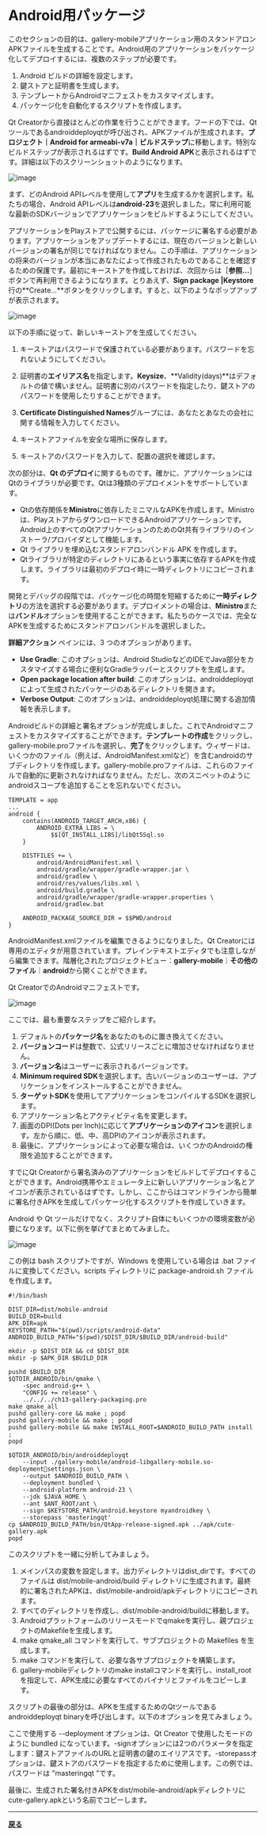 # Android用パッケージ

このセクションの目的は、gallery-mobileアプリケーション用のスタンドアロンAPKファイルを生成することです。Android用のアプリケーションをパッケージ化してデプロイするには、複数のステップが必要です。

1. Android ビルドの詳細を設定します。
2. 鍵ストアと証明書を生成します。
3. テンプレートからAndroidマニフェストをカスタマイズします。
4. パッケージ化を自動化するスクリプトを作成します。

Qt Creatorから直接ほとんどの作業を行うことができます。フードの下では、Qtツールであるandroiddeployqtが呼び出され、APKファイルが生成されます。**プロジェクト｜Android for armeabi-v7a｜ビルドステップ**に移動します。特別なビルドステップが表示されるはずです。**Build Android APK**と表示されるはずです。詳細は以下のスクリーンショットのようになります。

![image](img/5.png)

まず、どのAndroid APIレベルを使用して**アプリ**を生成するかを選択します。私たちの場合、Android APIレベルは**android-23**を選択しました。常に利用可能な最新のSDKバージョンでアプリケーションをビルドするようにしてください。

アプリケーションをPlayストアで公開するには、パッケージに署名する必要があります。アプリケーションをアップデートするには、現在のバージョンと新しいバージョンの署名が同じでなければなりません。この手順は、アプリケーションの将来のバージョンが本当にあなたによって作成されたものであることを確認するための保護です。最初にキーストアを作成しておけば、次回からは［**参照...**］ボタンで再利用できるようになります。とりあえず、**Sign package |Keystore**行の**Create...**ボタンをクリックします。すると、以下のようなポップアップが表示されます。

![image](img/6.png)

以下の手順に従って、新しいキーストアを生成してください。

1. キーストアはパスワードで保護されている必要があります。パスワードを忘れないようにしてください。

2. 証明書の**エイリアス名**を指定します。**Keysize**、**Validity(days)**はデフォルトの値で構いません。証明書に別のパスワードを指定したり、鍵ストアのパスワードを使用したりすることができます。
3. **Certificate Distinguished Names**グループには、あなたとあなたの会社に関する情報を入力してください。
4. キーストアファイルを安全な場所に保存します。
5. キーストアのパスワードを入力して、配置の選択を確認します。

次の部分は、**Qt のデプロイ**に関するものです。確かに、アプリケーションにはQtのライブラリが必要です。Qtは3種類のデプロイメントをサポートしています。

* Qtの依存関係を**Ministro**に依存したミニマルなAPKを作成します。Ministroは、PlayストアからダウンロードできるAndroidアプリケーションです。Android上のすべてのQtアプリケーションのためのQt共有ライブラリのインストーラ/プロバイダとして機能します。
* Qt ライブラリを埋め込むスタンドアロンバンドル APK を作成します。
* Qtライブラリが特定のディレクトリにあるという事実に依存するAPKを作成します。ライブラリは最初のデプロイ時に一時ディレクトリにコピーされます。

開発とデバッグの段階では、パッケージ化の時間を短縮するために**一時ディレクトリ**の方法を選択する必要があります。デプロイメントの場合は、**Ministro**または**バンドル**オプションを使用することができます。私たちのケースでは、完全なAPKを生成するためにスタンドアロンバンドルを選択しました。

**詳細アクション** ペインには、3 つのオプションがあります。

* **Use Gradle**: このオプションは、Android StudioなどのIDEでJava部分をカスタマイズする場合に便利なGradleラッパーとスクリプトを生成します。
* **Open package location after build**: このオプションは、androiddeployqtによって生成されたパッケージのあるディレクトリを開きます。
* **Verbose Output**: このオプションは、androiddeployqt処理に関する追加情報を表示します。

Androidビルドの詳細と署名オプションが完成しました。これでAndroidマニフェストをカスタマイズすることができます。**テンプレートの作成**をクリックし、gallery-mobile.proファイルを選択し、**完了**をクリックします。ウィザードは、いくつかのファイル（例えば、AndroidManifest.xmlなど）を含むandroidのサブディレクトリを作成します。gallery-mobile.proファイルは、これらのファイルで自動的に更新されなければなりません。ただし、次のスニペットのようにandroidスコープを追加することを忘れないでください。

```QMake
TEMPLATE = app
...
android {
    contains(ANDROID_TARGET_ARCH,x86) {
        ANDROID_EXTRA_LIBS = \
            $$[QT_INSTALL_LIBS]/libQt5Sql.so
    }

    DISTFILES += \
        android/AndroidManifest.xml \
        android/gradle/wrapper/gradle-wrapper.jar \
        android/gradlew \
        android/res/values/libs.xml \
        android/build.gradle \
        android/gradle/wrapper/gradle-wrapper.properties \
        android/gradlew.bat

    ANDROID_PACKAGE_SOURCE_DIR = $$PWD/android
}
```

AndroidManifest.xmlファイルを編集できるようになりました。Qt Creatorには専用のエディタが用意されています。プレインテキストエディタでも注意しながら編集できます。階層化されたプロジェクトビュー：**gallery-mobile**｜**その他のファイル**｜**android**から開くことができます。

Qt CreatorでのAndroidマニフェストです。

![image](img/7.png)

ここでは、最も重要なステップをご紹介します。

1. デフォルトの**パッケージ名**をあなたのものに置き換えてください。
2. **バージョンコード**は整数で、公式リリースごとに増加させなければなりません。
3. **バージョン名**はユーザーに表示されるバージョンです。
4. **Minimum required SDK**を選択します。古いバージョンのユーザーは、アプリケーションをインストールすることができません。
5. **ターゲットSDK**を使用してアプリケーションをコンパイルするSDKを選択します。
6. アプリケーション名とアクティビティ名を変更します。
7. 画面のDPI(Dots per Inch)に応じて**アプリケーションのアイコン**を選択します。左から順に、低、中、高DPIのアイコンが表示されます。
8. 最後に、アプリケーションによって必要な場合は、いくつかのAndroidの権限を追加することができます。

すでにQt Creatorから署名済みのアプリケーションをビルドしてデプロイすることができます。Android携帯やエミュレータ上に新しいアプリケーション名とアイコンが表示されているはずです。しかし、ここからはコマンドラインから簡単に署名付きAPKを生成してパッケージ化するスクリプトを作成していきます。

Android や Qt ツールだけでなく、スクリプト自体にもいくつかの環境変数が必要になります。以下に例を挙げてまとめてみました。

![image](img/8.png)

この例は bash スクリプトですが、Windows を使用している場合は .bat ファイルに変換してください。scripts ディレクトリに package-android.sh ファイルを作成します。

```shell
#!/bin/bash

DIST_DIR=dist/mobile-android
BUILD_DIR=build
APK_DIR=apk
KEYSTORE_PATH="$(pwd)/scripts/android-data"
ANDROID_BUILD_PATH="$(pwd)/$DIST_DIR/$BUILD_DIR/android-build"

mkdir -p $DIST_DIR && cd $DIST_DIR
mkdir -p $APK_DIR $BUILD_DIR

pushd $BUILD_DIR
$QTDIR_ANDROID/bin/qmake \
    -spec android-g++ \
    "CONFIG += release" \
    ../../../ch13-gallery-packaging.pro
make qmake_all
pushd gallery-core && make ; popd
pushd gallery-mobile && make ; popd
pushd gallery-mobile && make INSTALL_ROOT=$ANDROID_BUILD_PATH install ;
popd

$QTDIR_ANDROID/bin/androiddeployqt
    --input ./gallery-mobile/android-libgallery-mobile.so-deploymentsettings.json \
    --output $ANDROID_BUILD_PATH \
    --deployment bundled \
    --android-platform android-23 \
    --jdk $JAVA_HOME \
    --ant $ANT_ROOT/ant \
    --sign $KEYSTORE_PATH/android.keystore myandroidkey \
    --storepass 'masteringqt'
cp $ANDROID_BUILD_PATH/bin/QtApp-release-signed.apk ../apk/cute-gallery.apk
popd
```

このスクリプトを一緒に分析してみましょう。

1. メインパスの変数を設定します。出力ディレクトリはdist_dirです。すべてのファイルは dist/mobile-android/build ディレクトリに生成されます。最終的に署名されたAPKは、dist/mobile-android/apkディレクトリにコピーされます。
2. すべてのディレクトリを作成し、dist/mobile-android/buildに移動します。
3. Androidプラットフォームのリリースモードでqmakeを実行し、親プロジェクトのMakefileを生成します。
4. make qmake_all コマンドを実行して、サブプロジェクトの Makefiles を生成します。
5. make コマンドを実行して、必要な各サブプロジェクトを構築します。
6. gallery-mobileディレクトリのmake installコマンドを実行し、install_rootを指定して、APK生成に必要なすべてのバイナリとファイルをコピーします。

スクリプトの最後の部分は、APKを生成するためのQtツールであるandroiddeployqt binaryを呼び出します。以下のオプションを見てみましょう。

ここで使用する --deployment オプションは、Qt Creator で使用したモードのように bundled になっています。-signオプションには2つのパラメータを指定します：鍵ストアファイルのURLと証明書の鍵のエイリアスです。-storepassオプションは、鍵ストアのパスワードを指定するために使用します。この例では、パスワードは "masteringqt "です。

最後に、生成された署名付きAPKをdist/mobile-android/apkディレクトリにcute-gallery.apkという名前でコピーします。

***

**[戻る](../index.html)**
